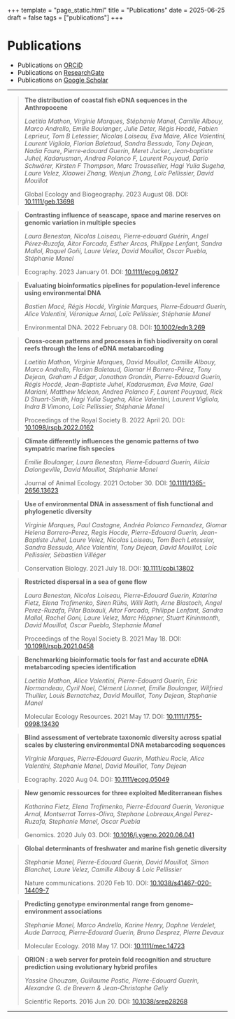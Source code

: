 
+++
template = "page_static.html"
title = "Publications"
date =  2025-06-25
draft = false
tags = ["publications"]
+++


# Publications

* Publications on [ORCiD](https://orcid.org/0000-0001-7909-3729)
* Publications on [ResearchGate](https://www.researchgate.net/profile/Pierre-Edouard-Guerin)
* Publications on [Google Scholar](https://scholar.google.com/citations?hl=en&user=hj1ClrsAAAAJ)

_______________________________________________________________________________

> **The distribution of coastal fish eDNA sequences in the Anthropocene**
>
> *Laetitia Mathon, Virginie Marques, Stéphanie Manel, Camille Albouy, Marco Andrello, Emilie Boulanger, Julie Deter, Régis Hocdé, Fabien Leprieur, Tom B Letessier, Nicolas Loiseau, Eva Maire, Alice Valentini, Laurent Vigliola, Florian Baletaud, Sandra Bessudo, Tony Dejean, Nadia Faure, Pierre‐edouard Guerin, Meret Jucker, Jean‐baptiste Juhel, Kadarusman, Andrea Polanco F, Laurent Pouyaud, Dario Schwörer, Kirsten F Thompson, Marc Troussellier, Hagi Yulia Sugeha, Laure Velez, Xiaowei Zhang, Wenjun Zhong, Loïc Pellissier, David Mouillot*
> 
> Global Ecology and Biogeography. 2023 August 08. DOI: [10.1111/geb.13698](https://doi.org/10.1111/geb.13698)


> **Contrasting influence of seascape, space and marine reserves on genomic variation in multiple species**
>
> *Laura Benestan, Nicolas Loiseau, Pierre‐edouard Guérin, Angel Pérez‐Ruzafa, Aitor Forcada, Esther Arcas, Philippe Lenfant, Sandra Mallol, Raquel Goñi, Laure Velez, David Mouillot, Oscar Puebla, Stéphanie Manel*
>
> Ecography. 2023 January 01. DOI: [10.1111/ecog.06127](https://doi.org/10.1111/ecog.06127)


> **Evaluating bioinformatics pipelines for population‐level inference using environmental DNA**
>
> *Bastien Macé, Régis Hocdé, Virginie Marques, Pierre‐Edouard Guerin, Alice Valentini, Véronique Arnal, Loïc Pellissier, Stéphanie Manel*
>
> Environmental DNA. 2022 February 08. DOI: [10.1002/edn3.269](https://doi.org/10.1002/edn3.269)


> **Cross-ocean patterns and processes in fish biodiversity on coral reefs through the lens of eDNA metabarcoding**
>
> *Laetitia Mathon, Virginie Marques, David Mouillot, Camille Albouy, Marco Andrello, Florian Baletaud, Giomar H Borrero-Pérez, Tony Dejean, Graham J Edgar, Jonathan Grondin, Pierre-Edouard Guerin, Régis Hocdé, Jean-Baptiste Juhel, Kadarusman, Eva Maire, Gael Mariani, Matthew Mclean, Andrea Polanco F, Laurent Pouyaud, Rick D Stuart-Smith, Hagi Yulia Sugeha, Alice Valentini, Laurent Vigliola, Indra B Vimono, Loïc Pellissier, Stéphanie Manel*
>
> Proceedings of the Royal Society B. 2022 April 20. DOI: [10.1098/rspb.2022.0162](https://doi.org/10.1098/rspb.2022.0162)


> **Climate differently influences the genomic patterns of two sympatric marine fish species**
>
> *Emilie Boulanger, Laura Benestan, Pierre‐Edouard Guerin, Alicia Dalongeville, David Mouillot, Stéphanie Manel*
> 
> Journal of Animal Ecology. 2021 October 30. DOI: [10.1111/1365-2656.13623]( https://doi.org/10.1111/1365-2656.13623)


> **Use of environmental DNA in assessment of fish functional and phylogenetic diversity**
>
> *Virginie Marques, Paul Castagne, Andréa Polanco Fernandez, Giomar Helena Borrero-Perez, Regis Hocde,  Pierre-Edouard Guerin, Jean-Baptiste Juhel, Laure Velez, Nicolas Loiseau, Tom Bech Letessier, Sandra Bessudo, Alice Valentini, Tony Dejean, David Mouillot, Loïc Pellissier, Sébastien Villéger*
>
> Conservation Biology. 2021 July 18. DOI: [10.1111/cobi.13802](https://doi.org/10.1111/cobi.13802)

> **Restricted dispersal in a sea of gene flow**
>
> *Laura Benestan, Nicolas Loiseau, Pierre-Edouard Guerin, Katarina Fietz, Elena Trofimenko, Siren Rühs, Willi Rath, Arne Biastoch, Angel Perez-Ruzafa, Pilar Baixauli, Aitor Forcada, Philippe  Lenfant, Sandra Mallol, Rachel Goni, Laure Velez, Marc Höppner, Stuart Kininmonth, David Mouillot, Oscar Puebla, Stephanie Manel*
>
> Proceedings of the Royal Society B. 2021 May 18. DOI: [10.1098/rspb.2021.0458](https://doi.org/10.1098/rspb.2021.0458)


> **Benchmarking bioinformatic tools for fast and accurate eDNA metabarcoding species identification**
>
> *Laetitia Mathon, Alice Valentini, Pierre-Edouard Guerin, Eric Normandeau, Cyril Noel, Clément Lionnet, Emilie Boulanger, Wilfried Thuiller, Louis Bernatchez, David Mouillot, Tony Dejean, Stephanie Manel*
>
> Molecular Ecology Resources. 2021 May 17. DOI: [10.1111/1755-0998.13430](https://doi.org/10.1111/1755-0998.13430)


> **Blind assessment of vertebrate taxonomic diversity across spatial scales by clustering environmental DNA metabarcoding sequences**
>
> *Virginie Marques, Pierre‐Edouard Guerin, Mathieu Rocle, Alice Valentini, Stephanie Manel, David Mouillot, Tony Dejean*
>
> Ecography. 2020 Aug 04. DOI: [10.1111/ecog.05049](https://doi.org/10.1111/ecog.05049)


> **New genomic ressources for three exploited Mediterranean fishes**
>
> *Katharina Fietz, Elena Trofimenko, Pierre-Edouard Guerin, Veronique Arnal, Montserrat Torres-Oliva, Stephane Lobreaux,Angel Perez-Ruzafa, Stephanie Manel, Oscar Puebla*
>
> Genomics. 2020 July 03. DOI: [10.1016/j.ygeno.2020.06.041](https://doi.org/10.1016/j.ygeno.2020.06.041)


> **Global determinants of freshwater and marine fish genetic diversity**
>
> *Stephanie Manel, Pierre-Edouard Guerin, David Mouillot, Simon Blanchet, Laure Velez, Camille Albouy & Loic Pellissier*
>
> Nature communications. 2020 Feb 10. DOI: [10.1038/s41467-020-14409-7](https://doi.org/10.1038/s41467-020-14409-7)


> **Predicting genotype environmental range from genome–environment associations**
>
> *Stephanie Manel, Marco Andrello, Karine Henry, Daphne Verdelet, Aude Darracq, Pierre‐Edouard Guerin, Bruno Desprez, Pierre Devaux*
>
> Molecular Ecology. 2018 May 17. DOI: [10.1111/mec.14723](https://doi.org/10.1111/mec.14723)


> **ORION : a web server for protein fold recognition and structure prediction using evolutionary hybrid profiles**
>
> *Yassine Ghouzam, Guillaume Postic, Pierre-Edouard Guerin, Alexandre G. de Brevern & Jean-Christophe Gelly* 
>
> Scientific Reports. 2016 Jun 20. DOI: [10.1038/srep28268](https://doi.org/10.1038/srep28268)


_______________________________________________________________________________